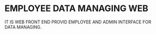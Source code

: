 # EMPLOYEE DATA MANAGING WEB
 IT IS WEB FRONT END PROVID EMPLOYEE AND ADMIN INTERFACE FOR DATA MANAGING.
